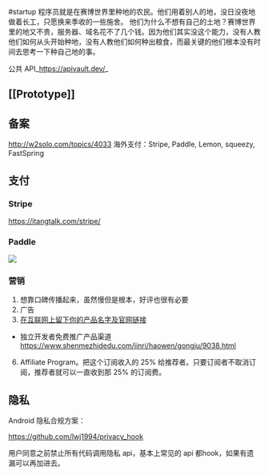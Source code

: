 #startup 
程序员就是在赛博世界里种地的农民。他们用着别人的地，没日没夜地做着长工，只愿换来季收的一些施舍。
他们为什么不想有自己的土地？赛博世界里的地又不贵，服务器、域名花不了几个钱。因为他们其实没这个能力，没有人教他们如何从头开始种地，没有人教他们如何种出粮食，而最关键的他们根本没有时间去思考一下种自己地的事。

公共 API_https://apivault.dev/_
## [[Prototype]]
## 备案
http://w2solo.com/topics/4033
海外支付：Stripe, Paddle, Lemon, squeezy, FastSpring
## 支付
### Stripe
https://itangtalk.com/stripe/
### Paddle
![](https://xiaohui-zhangjiakou.oss-cn-zhangjiakou.aliyuncs.com/image/202308061525272.png)
### 营销
1. 想靠口碑传播起来，虽然慢但是根本，好评也很有必要
2. 广告
4. [在互联网上留下你的产品名字及官网链接](https://mp.weixin.qq.com/s/x6PLSIMn_1qcKnXWPT-J-Q)
- 独立开发者免费推广产品渠道
https://www.shenmezhidedu.com/jinri/haowen/gongju/9038.html

6. Affiliate Program。把这个订阅收入的 25% 给推荐者。只要订阅者不取消订阅，推荐者就可以一直收到那 25% 的订阅费。
## 隐私
Android 隐私合规方案：

https://github.com/lwj1994/privacy_hook

用户同意之前禁止所有代码调用隐私 api，基本上常见的 api 都hook，如果有遗漏可以再加进去。